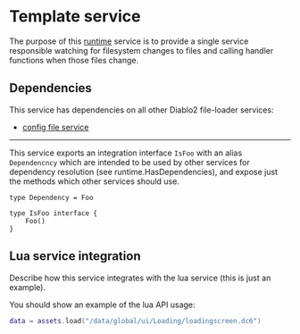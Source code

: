 # Template service
The purpose of this [runtime](https://github.com/gravestench/runtime) service is to provide a single service
responsible watching for filesystem changes to files and calling handler
functions when those files change.


## Dependencies
This service has dependencies on all other Diablo2 file-loader services:
* [config file service](../configFile)

_______
This service exports an integration interface `IsFoo` with an alias 
`Dependencncy` which are intended to be used by other services for dependency
resolution (see runtime.HasDependencies), and expose just the methods which 
other services should use.
```golang
type Dependency = Foo

type IsFoo interface {
    Foo()
}
```

## Lua service integration
Describe how this service integrates with the lua service (this is just an example).

You should show an example of the lua API usage:
```lua
data = assets.load("/data/global/ui/Loading/loadingscreen.dc6")
```